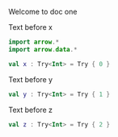 Welcome to doc one

Text before x

```kotlin
import arrow.*
import arrow.data.*

val x : Try<Int> = Try { 0 }
```

Text before y

```kotlin
val y : Try<Int> = Try { 1 }
```

Text before z

```kotlin
val z : Try<Int> = Try { 2 }
```
